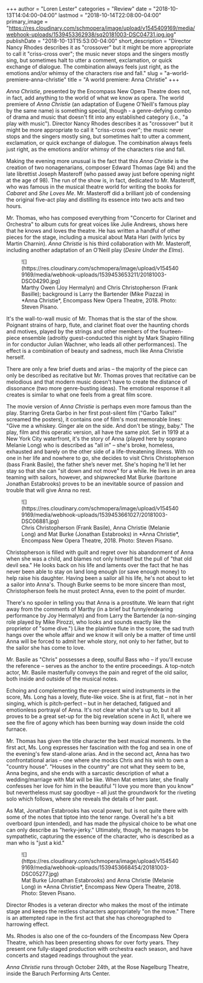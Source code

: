 +++
author = "Loren Lester"
categories = "Review"
date = "2018-10-13T14:04:00-04:00"
lastmod = "2018-10-14T22:08:00-04:00"
primary_image = "https://res.cloudinary.com/schmopera/image/upload/v1545409169/media/webhook-uploads/1539453362938/sq20181003-DSC04731.jpg.jpg"
publishDate = "2018-10-13T15:53:00-04:00"
short_description = "Director Nancy Rhodes describes it as &quot;crossover&quot; but it might be more appropriate to call it &quot;criss-cross over&quot;; the music never stops and the singers mostly sing, but sometimes halt to utter a comment, exclamation, or quick exchange of dialogue. The combination always feels just right, as the emotions and/or whimsy of the characters rise and fall."
slug = "a-world-premiere-anna-christie"
title = "A world premiere: Anna Christie"
+++

*Anna Christie*, presented by the Encompass New Opera Theatre does not, in fact, add anything to the world of what we know as opera. The world premiere of *Anna Christie* (an adaptation of Eugene O'Neill's famous play by the same name) is something special, though - a genre-defying combo of drama and music that doesn't fit into any established category (i.e., "a play with music"). Director Nancy Rhodes describes it as "crossover" but it might be more appropriate to call it "criss-cross over"; the music never stops and the singers mostly sing, but sometimes halt to utter a comment, exclamation, or quick exchange of dialogue. The combination always feels just right, as the emotions and/or whimsy of the characters rise and fall.

Making the evening more unusual is the fact that this *Anna Christie* is the creation of two nonagenarians, composer Edward Thomas (age 94) and the late librettist Joseph Masteroff (who passed away just before opening night at the age of 98). The run of the show is, in fact, dedicated to Mr. Masteroff, who was famous in the musical theatre world for writing the books for *Cabaret* and *She Loves Me*. Mr. Masteroff did a brilliant job of condensing the original five-act play and distilling its essence into two acts and two hours.

Mr. Thomas, who has composed everything from "Concerto for Clarinet and Orchestra" to album cuts for great voices like Julie Andrews, shows here that he knows and loves the theatre. He has written a handful of other pieces for the stage, including a musical about Mata Hari (with lyrics by Martin Charnin). *Anna Christie* is his third collaboration with Mr. Masteroff, including another adaptation of an O'Neill play (*Desire Under the Elms*).

<figure data-type="image">
![](https://res.cloudinary.com/schmopera/image/upload/v1545409169/media/webhook-uploads/1539453653211/20181003-DSC04290.jpg)
<figcaption>Marthy Owen (Joy Hermalyn) and Chris Christopherson (Frank Basille); background is Larry the Bartender (Mike Piazza) in *Anna Christie*, Encompass New Opera Theatre, 2018. Photo: Steven Pisano.</figcaption>
</figure>

It's the wall-to-wall music of Mr. Thomas that is the star of the show. Poignant strains of harp, flute, and clarinet float over the haunting chords and motives, played by the strings and other members of the fourteen-piece ensemble (adroitly guest-conducted this night by Mark Shapiro filling in for conductor Julian Wachner, who leads all other performances). The effect is a combination of beauty and sadness, much like Anna Christie herself.

There are only a few brief duets and arias – the majority of the piece can only be described as recitative but Mr. Thomas proves that recitative can be melodious and that modern music doesn't have to create the distance of dissonance (two more genre-busting ideas). The emotional response it all creates is similar to what one feels from a great film score.

The movie version of *Anna Christie* is perhaps even more famous than the play. Starring Greta Garbo in her first post-silent film ("Garbo Talks!" screamed the posters), it contains one of film's most memorable lines: "Give me a whiskey. Ginger ale on the side. And don't be stingy, baby."  The play, film and this operatic version, all have the same plot. Set in 1919 at a New York City waterfront, it's the story of Anna (played here by soprano Melanie Long) who is described as "all in" – she's broke, homeless, exhausted and barely on the other side of  a life-threatening illness. With no one in her life and nowhere to go, she decides to visit Chris Christopherson (bass Frank Basile), the father she’s never met. She's hoping he'll let her stay so that she can "sit down and not move" for a while. He lives in an area teaming with sailors, however, and shipwrecked Mat Burke (baritone Jonathan Estabrooks) proves to be an inevitable source of passion and trouble that will give Anna no rest.

<figure data-type="image">
![](https://res.cloudinary.com/schmopera/image/upload/v1545409169/media/webhook-uploads/1539453661027/20181003-DSC06881.jpg)
<figcaption>Chris Christopherson (Frank Basile), Anna Christie (Melanie Long) and Mat Burke (Jonathan Estabrooks) in *Anna Christie*, Encompass New Opera Theatre, 2018. Photo: Steven Pisano.</figcaption>
</figure>

Christopherson is filled with guilt and regret over his abandonment of Anna when she was a child, and blames not only himself but the pull of "that old devil sea." He looks back on his life and laments over the fact that he has never been able to stay on land long enough (or save enough money) to help raise his daughter. Having been a sailor all his life, he's not about to let a sailor into Anna's. Though Burke seems to be more sincere than most, Christopherson feels he must protect Anna, even to the point of murder.

There's no spoiler in telling you that Anna is a prostitute. We learn that right away from the comments of Marthy (in a brief but funny/endearing performance by Joy Hermalyn) and from Larry the Bartender (a non-singing role played by Mike Pirozzi, who looks and sounds exactly like the proprietor of "some dive.")  Like the plaintive flute in the score, the sad truth hangs over the whole affair and we know it will only be a matter of time until Anna will be forced to admit her whole story, not only to her father, but to the sailor she has come to love.

Mr. Basile as "Chris" possesses a deep, soulful Bass who – if you'll excuse the reference – serves as the anchor to the entire proceedings. A top-notch actor, Mr. Basile masterfully conveys the pain and regret of the old sailor, both inside and outside of the musical notes.

Echoing and complementing the ever-present wind instruments in the score, Ms. Long has a lovely, flute-like voice.  She is at first, flat – not in her singing, which is pitch-perfect – but in her detached, fatigued and emotionless portrayal of Anna. It's not clear what she's up to, but it all proves to be a great set-up for the big revelation scene in Act II, where we see the fire of agony which has been burning way down inside the cold furnace.

Mr. Thomas has given the title character the best musical moments. In the first act, Ms. Long expresses her fascination with the fog and sea in one of the evening's few stand-alone arias. And in the second act, Anna has two confrontational arias – one where she mocks Chris and his wish to own a "country house". "Houses in the country" are not what they seem to be, Anna begins, and she ends with a sarcastic description of what a wedding/marriage with Mat will be like. When Mat enters later, she finally confesses her love for him in the beautiful "I love you more than you know" but nevertheless must say goodbye – all just the groundwork for the riveting solo which follows, where she reveals the details of her past.

As Mat, Jonathan Estabrooks has vocal power, but is not quite there with some of the notes that tiptoe into the tenor range. Overall he's a bit overboard (pun intended), and has made the physical choice to be what one can only describe as "herky-jerky." Ultimately, though, he manages to be sympathetic, capturing the essence of the character, who is described as a man who is "just a kid."

<figure data-type="image">
![](https://res.cloudinary.com/schmopera/image/upload/v1545409169/media/webhook-uploads/1539453668454/20181003-DSC05277.jpg)
<figcaption>Mat Burke (Jonathan Estabrooks) and Anna Christie (Melanie Long) in *Anna Christie*, Encompass New Opera Theatre, 2018. Photo: Steven Pisano.</figcaption>
</figure>

Director Rhodes is a veteran director who makes the most of the intimate stage and keeps the restless characters appropriately "on the move." There is an attempted rape in the first act that she has choreographed to harrowing effect.

Ms. Rhodes is also one of the co-founders of the Encompass New Opera Theatre, which has been presenting shows for over forty years. They present one fully-staged production with orchestra each season, and have concerts and staged readings throughout the year. 

*Anna Christie* runs through October 24th, at the Rose Nagelburg Theatre, inside the Baruch Performing Arts Center.
